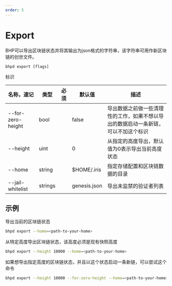 ```yaml
---
order: 5
---
```


# Export

BHP可以导出区块链状态并将其输出为json格式的字符串，该字符串可用作新区块链的创世文件。

````shell script
bhpd export [flags]
````

标识

| 名称，速记        | 类型   | 必须 | 默认值       | 描述                                                                               |
| ----------------- | ------ | ---- | ------------ | ---------------------------------------------------------------------------------- |
| --for-zero-height | bool   |      | false        | 导出数据之前做一些清理性的工作，如果不想以导出的数据启动一条新链，可以不加这个标识 |
| --height          | uint   |      | 0            | 从指定的高度导出，默认值为0表示导出当前高度状态                                    |
| --home            | string |      | $HOME/.iris  | 指定存储配置和区块链数据的目录                                                     |
| --jail-whitelist     | strings |      | genesis.json | 导出未监禁的验证者列表 |

## 示例

导出当前的区块链状态

```bash
bhpd export --home=<path-to-your-home>
```

从特定高度导出区块链状态，该高度必须是现有快照高度

```bash
bhpd export --height 10000 --home=<path-to-your-home>
```

如果想导出指定高度的区块链状态，并且以这个状态启动一条新链，可以尝试这个命令

```bash
bhpd export --height 10000 --for-zero-height --home=<path-to-your-home>
```